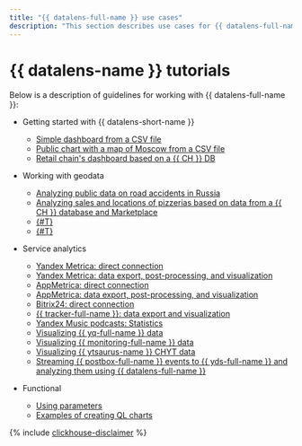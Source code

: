 ```yaml
---
title: "{{ datalens-full-name }} use cases"
description: "This section describes use cases for {{ datalens-full-name }}. Visualizing data from a CSV file, creating and publishing a chart with a map of Moscow from a CSV file, analyzing a retail chain's sales performance based on a {{ CH }} DB, analyzing public data on road accidents in Russia."
---
```


# {{ datalens-name }} tutorials

Below is a description of guidelines for working with {{ datalens-full-name }}:


* Getting started with {{ datalens-short-name }}

  * [Simple dashboard from a CSV file](data-from-csv-visualization.md)
  * [Public chart with a map of Moscow from a CSV file](data-from-csv-to-public-visualization.md)
  * [Retail chain's dashboard based on a {{ CH }} DB](data-from-ch-visualization.md)

* Working with geodata

  * [Analyzing public data on road accidents in Russia](data-from-csv-geo-visualization.md)
  * [Analyzing sales and locations of pizzerias based on data from a {{ CH }} database and Marketplace](data-from-ch-to-geolayers-visualization.md)
  * [{#T}](data-from-ch-geocoder.md)
  * [{#T}](datalens.md)

* Service analytics

  * [Yandex Metrica: direct connection](data-from-metrica-visualization.md)
  * [Yandex Metrica: data export, post-processing, and visualization](data-from-metrica-yc-visualization.md)
  * [AppMetrica: direct connection](data-from-appmetrica-visualization.md)
  * [AppMetrica: data export, post-processing, and visualization](data-from-appmetrica-yc-visualization.md)
  * [Bitrix24: direct connection](data-from-bitrix24-visualization.md)
  * [{{ tracker-full-name }}: data export and visualization](data-from-tracker.md)
  * [Yandex Music podcasts: Statistics](data-from-podcasts.md)
  * [Visualizing {{ yq-full-name }} data](data-from-yandex-query-visualization.md)
  * [Visualizing {{ monitoring-full-name }} data](data-from-monitoring-visualization.md)
  * [Visualizing {{ ytsaurus-name }} CHYT data](data-from-ch-over-yt.md)
  * [Streaming {{ postbox-full-name }} events to {{ yds-full-name }} and analyzing them using {{ datalens-full-name }}](events-from-postbox-to-yds.md)

* Functional

  * [Using parameters](data-from-ch-with-parameters.md)
  * [Examples of creating QL charts](data-from-ch-to-sql-chart.md)



{% include [clickhouse-disclaimer](../../_includes/clickhouse-disclaimer.md) %}
